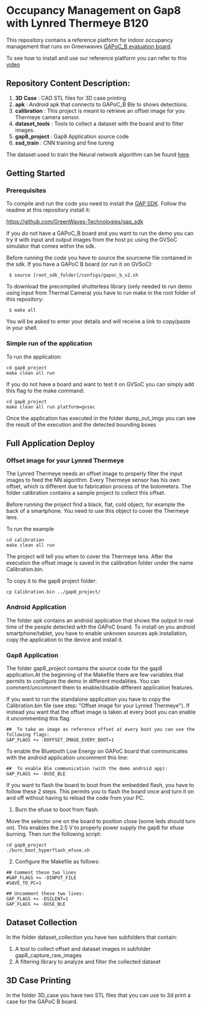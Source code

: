 # Occupancy Management on Gap8 with Lynred Thermeye B120

This repository contains a reference platform for indoor occupancy management that runs on Greenwaves [GAPoC_B evaluation board](https://greenwaves-technologies.com/product/gappoc-b-occupancy-management-reference-platform/).

To see how to install and use our reference platform you can refer to this [video](https://www.youtube.com/watch?v=NDgnNjm8TaI)

## Repository Content Description:

1. **3D Case**       : CAD STL files for 3D case printing
2. **apk**           : Android apk that connects to GAPoC_B Ble to shows detections.
3. **calibration**   : This project is meant to retrieve an offset image for you Thermeye camera sensor.
4. **dataset_tools** : Tools to collect a dataset with the board and to filter images.
5. **gap8_project**  : Gap8 Application source code
6. **ssd_train**  : CNN training and fine tuning

The dataset used to train the Neural network algorithm can be found [here](https://gwt-website-files.s3.eu-central-1.amazonaws.com/occupancy_management_dataset.zip).

## Getting Started

### Prerequisites

To compile and run the code you need to install the [GAP SDK](https://github.com/GreenWaves-Technologies/gap_sdk). Follow the readme at this repository install it:

https://github.com/GreenWaves-Technologies/gap_sdk

If you do not have a GAPoC_B board and you want to run the demo you can try it with input and output images from the host pc using the GVSoC simulator that comes within the sdk.

Before running the code you have to source the sourceme file contained in the sdk. If you have a GAPoC B board (or run it on GVSoC):

```
 $ source [root_sdk_folder]/configs/gapoc_b_v2.sh
```

To download the precompiled shutterless library (only needed to run demo using input from Thermal Camera) you have to run make in the root folder of this repository:

```
 $ make all
```

You will be asked to enter your details and will receive a link to copy/paste in your shell. 

### Simple run of the application

To run the application:

```
cd gap8_project
make clean all run
```

If you do not have a board and want to test it on GVSoC you can simply add this flag to the make command:

```
cd gap8_project
make clean all run platform=gvsoc
```

Once the application has executed in the folder dump_out_imgs you can see the result of the execution and the detected bounding boxes

## Full Application Deploy

### Offset image for your Lynred Thermeye

The Lynred Thermeye needs an offset image to properly filter the input images to feed the NN algorithm. Every Thermeye sensor has his own offset, which is different due to fabrication process of the bolometers. The folder calibration contains a sample project to collect this offset.

Before running the project find a black, flat, cold object, for example the back of a smartphone. You need to use this object to cover the Thermeye lens.

To run the example
```
cd calibration
make clean all run
```

The project will tell you when to cover the Thermeye lens. After the execution the offset image is saved in the calibration folder under the name Calibration.bin.

To copy it to the gap8 project folder:

```
cp Calibration.bin ../gap8_project/
```

### Android Application

The folder apk contains an android application that shows the output in real time of the people detected with the GAPoC board. To install on you android smartphone/tablet, you have to enable unknown sources apk installation, copy the application to the device and install it.

### Gap8 Application

The folder gap8_project contains the source code for the gap8 application.At the beginning of the Makefile there are few variables that permits to configure the demo in different modalities. You can comment/uncomment them to enable/disable different application features.

If you want to run the standalone application you have to copy the Calibration.bin file (see step: "Offset image for your Lynred Thermeye"). If instead you want that the offset image is taken at every boot you can enable it uncommenting this flag:

```
##  To take an image as reference offset at every boot you can use the following flags:
GAP_FLAGS += -DOFFSET_IMAGE_EVERY_BOOT=1
```

To enable the Bluetooth Low Energy on GAPoC board that communicates with the android application uncomment this line:

```
##  To enable Ble communication (with the demo android app):
GAP_FLAGS += -DUSE_BLE
```

If you want to flash the board to boot from the embedded flash, you have to follow these 2 steps. This permits you to flash the board once and turn it on and off without having to reload the code from your PC.

1. Burn the efuse to boot from flash.

Move the selector one on the board to position close (some leds should turn on). This enables the 2.5 V to properly power supply the gap8 for efuse burning. Then run the following script:

```
cd gap8_project
./burn_boot_hyperflash_efuse.sh
```

2. Configure the Makefile as follows:

```
## Comment these two lines
#GAP_FLAGS += -DINPUT_FILE
#SAVE_TO_PC=1

## Uncomment these two lines:
GAP_FLAGS += -DSILENT=1
GAP_FLAGS += -DUSE_BLE
```



## Dataset Collection

In the folder dataset_collection you have two subfolders that contain:

1. A tool to collect offset and dataset images in subfolder gap8_capture_raw_images
2. A filtering library to analyze and filter the collected dataset

## 3D Case Printing

In the folder 3D_case you have two STL files that you can use to 3d print a case for the GAPoC B board.



